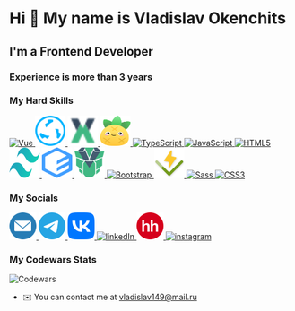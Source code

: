 # Hi 👋 My name is Vladislav Okenchits

## I'm a Frontend Developer

### Experience is more than 3 years

### My Hard Skills

<div>
  <a href="https://vuejs.org/" target="_blank" rel="noreferrer" title="Vue">
    <img src="https://raw.githubusercontent.com/danielcranney/readme-generator/main/public/icons/skills/vuejs-colored.svg" width="54" height="54" alt="Vue" />
  </a>

  <a href="https://quasar.dev/" target="_blank" rel="noreferrer" title="Quasar">
    <img src="quasar.svg" width="54" height="54" alt="quasar" />
  </a>

  <a href="https://vuex.vuejs.org/" target="_blank" rel="noreferrer" title="Vuex">
    <img src="vuex.svg" width="54" height="54" alt="Vuex" />
  </a>

  <a href="https://pinia.vuejs.org/" target="_blank" rel="noreferrer" title="Pinia">
    <img src="pinia.svg" width="54" height="54" alt="Pinia" />
  </a>

  <a href="https://www.typescriptlang.org/" target="_blank" rel="noreferrer" title="TypeScript">
    <img src="https://raw.githubusercontent.com/danielcranney/readme-generator/main/public/icons/skills/typescript-colored.svg" width="54" height="54" alt="TypeScript" />
  </a>

  <a href="https://developer.mozilla.org/en-US/docs/Web/JavaScript" target="_blank" rel="noreferrer" title="JavaScript">
    <img src="https://raw.githubusercontent.com/danielcranney/readme-generator/main/public/icons/skills/javascript-colored.svg" width="54" height="54" alt="JavaScript" />
  </a>

  <a href="https://developer.mozilla.org/en-US/docs/Glossary/HTML5" target="_blank" rel="noreferrer" title="HTML">
    <img src="https://raw.githubusercontent.com/danielcranney/readme-generator/main/public/icons/skills/html5-colored.svg" width="54" height="54" alt="HTML5" />
  </a>
</div>

<div>
  <a href="https://tailwindcss.com/" target="_blank" rel="noreferrer" title="Tailwind">
    <img src="tailwind.svg" width="54" height="54" alt="Tailwind" />
  </a>
  
  <a href="https://element-plus.org/en-US/" target="_blank" rel="noreferrer" title="Element plus">
    <img src="element-plus.svg" width="54" height="54" alt="Element plus" />
  </a>

  <a href="https://primevue.org/" target="_blank" rel="noreferrer" title="Prime vue">
    <img src="prime-vue.svg" width="54" height="54" alt="Prime vue" />
  </a>

  <a href="https://getbootstrap.com/" target="_blank" rel="noreferrer" title="Bootstrap">
    <img src="https://raw.githubusercontent.com/danielcranney/readme-generator/main/public/icons/skills/bootstrap-colored.svg" width="54" height="54" alt="Bootstrap" />
  </a>

  <a href="https://vitest.dev/" target="_blank" rel="noreferrer" title="Vitest">
    <img src="vitest.svg" width="54" height="54" alt="vitest" />
  </a>

  <a href="https://sass-lang.com/" target="_blank" rel="noreferrer" title="SASS">
    <img src="https://raw.githubusercontent.com/danielcranney/readme-generator/main/public/icons/skills/sass-colored.svg" width="54" height="54" alt="Sass" />
  </a>

  <a href="https://www.w3.org/TR/CSS/#css" target="_blank" rel="noreferrer" title="CSS">
    <img src="https://raw.githubusercontent.com/danielcranney/readme-generator/main/public/icons/skills/css3-colored.svg" width="54" height="54" alt="CSS3" />
  </a>
</div>

### My Socials

<div>
  <a href="mailto:vladislav149@mail.ru" target="_blank" rel="noreferrer" title="email">
    <img src="email.svg" width="48" height="48" alt="email"/>
  </a>

  <a href="https://t.me/Vlad_Okenchits" target="_blank" rel="noreferrer" title="telegram">
    <img src="telegram.svg" width="48" height="48" alt="telegram"/>
  </a>

  <a href="https://vk.com/vladik_sw" target="_blank" rel="noreferrer" title="vk">
    <img src="vk.svg" width="48" height="48" alt="vk"/>
  </a>

  <a href="https://www.linkedin.com/in/vladislav-okenchits-6ba209249" target="_blank" rel="noreferrer" title="linkedIn">
    <img src="https://raw.githubusercontent.com/danielcranney/readme-generator/main/public/icons/socials/linkedin.svg" width="48" height="48" alt="linkedIn" />
  </a>

  <a href="https://vladikavkaz.hh.ru/resume/5cc34badff0bbf5f900039ed1f493046796368" target="_blank" rel="noreferrer" title="hh">
    <img src="hh.svg" width="48" height="48" alt="hh" />
  </a>

  <a href="http://www.instagram.com/vladik_avkaz" target="_blank" rel="noreferrer" title="instagram">
    <img src="https://raw.githubusercontent.com/danielcranney/readme-generator/main/public/icons/socials/instagram.svg" width="48" height="48" alt="instagram" />
  </a>
</div>

### My Codewars Stats

<!--[![Codewars](https://www.codewars.com/users/vladislav149/badges/large?theme=light)](https://www.codewars.com/users/vladislav149/badges/large?theme=light)]-->

![Codewars](https://www.codewars.com/users/Okenchits%20Vladislav_Vld/badges/large)

<!--![Codewars](https://github.r2v.ch/codewars?user=Okenchits%20Vladislav&stroke=%23BB432C)-->

- ✉️ You can contact me at [vladislav149@mail.ru](mailto:vladislav149@mail.ru)
